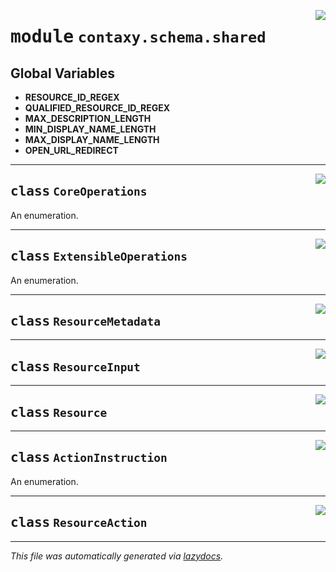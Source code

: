 <!-- markdownlint-disable -->

<a href="https://github.com/ml-tooling/contaxy/blob/main/backend/src/contaxy/schema/shared.py#L0"><img align="right" style="float:right;" src="https://img.shields.io/badge/-source-cccccc?style=flat-square"></a>

# <kbd>module</kbd> `contaxy.schema.shared`




**Global Variables**
---------------
- **RESOURCE_ID_REGEX**
- **QUALIFIED_RESOURCE_ID_REGEX**
- **MAX_DESCRIPTION_LENGTH**
- **MIN_DISPLAY_NAME_LENGTH**
- **MAX_DISPLAY_NAME_LENGTH**
- **OPEN_URL_REDIRECT**


---

<a href="https://github.com/ml-tooling/contaxy/blob/main/backend/src/contaxy/schema/shared.py#L17"><img align="right" style="float:right;" src="https://img.shields.io/badge/-source-cccccc?style=flat-square"></a>

## <kbd>class</kbd> `CoreOperations`
An enumeration. 





---

<a href="https://github.com/ml-tooling/contaxy/blob/main/backend/src/contaxy/schema/shared.py#L90"><img align="right" style="float:right;" src="https://img.shields.io/badge/-source-cccccc?style=flat-square"></a>

## <kbd>class</kbd> `ExtensibleOperations`
An enumeration. 





---

<a href="https://github.com/ml-tooling/contaxy/blob/main/backend/src/contaxy/schema/shared.py#L143"><img align="right" style="float:right;" src="https://img.shields.io/badge/-source-cccccc?style=flat-square"></a>

## <kbd>class</kbd> `ResourceMetadata`








---

<a href="https://github.com/ml-tooling/contaxy/blob/main/backend/src/contaxy/schema/shared.py#L189"><img align="right" style="float:right;" src="https://img.shields.io/badge/-source-cccccc?style=flat-square"></a>

## <kbd>class</kbd> `ResourceInput`








---

<a href="https://github.com/ml-tooling/contaxy/blob/main/backend/src/contaxy/schema/shared.py#L220"><img align="right" style="float:right;" src="https://img.shields.io/badge/-source-cccccc?style=flat-square"></a>

## <kbd>class</kbd> `Resource`








---

<a href="https://github.com/ml-tooling/contaxy/blob/main/backend/src/contaxy/schema/shared.py#L224"><img align="right" style="float:right;" src="https://img.shields.io/badge/-source-cccccc?style=flat-square"></a>

## <kbd>class</kbd> `ActionInstruction`
An enumeration. 





---

<a href="https://github.com/ml-tooling/contaxy/blob/main/backend/src/contaxy/schema/shared.py#L228"><img align="right" style="float:right;" src="https://img.shields.io/badge/-source-cccccc?style=flat-square"></a>

## <kbd>class</kbd> `ResourceAction`










---

_This file was automatically generated via [lazydocs](https://github.com/ml-tooling/lazydocs)._
